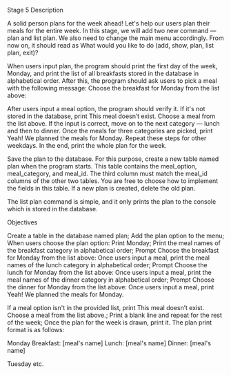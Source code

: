 Stage 5 Description

A solid person plans for the week ahead! Let's help our users plan their meals for the entire week. In this stage, we will add two new command
— plan and list plan. We also need to change the main menu accordingly. From now on, it should read as What would you like to do 
(add, show, plan, list plan, exit)?

When users input plan, the program should print the first day of the week, Monday, and print the list of all breakfasts stored in the database
in alphabetical order. After this, the program should ask users to pick a meal with the following message: Choose the breakfast for Monday from
the list above:

After users input a meal option, the program should verify it. If it's not stored in the database, print This meal doesn’t exist. 
Choose a meal from the list above. If the input is correct, move on to the next category — lunch and then to dinner. Once the meals for three
categories are picked, print Yeah! We planned the meals for Monday. Repeat these steps for other weekdays. In the end, print the whole plan for
the week.

Save the plan to the database. For this purpose, create a new table named plan when the program starts. This table contains the meal_option,
meal_category, and meal_id. The third column must match the meal_id columns of the other two tables. You are free to choose how to implement 
the fields in this table. If a new plan is created, delete the old plan.

The list plan command is simple, and it only prints the plan to the console which is stored in the database.

Objectives

Create a table in the database named plan;
Add the plan option to the menu;
When users choose the plan option:
Print Monday;
Print the meal names of the breakfast category in alphabetical order;
Prompt Choose the breakfast for Monday from the list above:
Once users input a meal, print the meal names of the lunch category in alphabetical order;
Prompt Choose the lunch for Monday from the list above:
Once users input a meal, print the meal names of the dinner category in alphabetical order;
Prompt Choose the dinner for Monday from the list above:
Once users input a meal, print Yeah! We planned the meals for Monday.

If a meal option isn't in the provided list, print This meal doesn’t exist. Choose a meal from the list above.;
Print a blank line and repeat for the rest of the week;
Once the plan for the week is drawn, print it. The plan print format is as follows:

Monday
Breakfast: [meal's name]
Lunch: [meal's name]
Dinner: [meal's name]

Tuesday etc.
